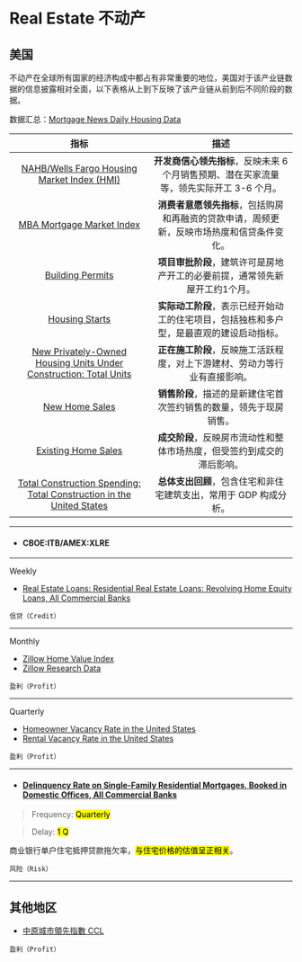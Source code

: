 # Real Estate 不动产

## 美国

不动产在全球所有国家的经济构成中都占有非常重要的地位，美国对于该产业链数据的信息披露相对全面，以下表格从上到下反映了该产业链从前到后不同阶段的数据。

数据汇总：[Mortgage News Daily Housing Data](https://www.mortgagenewsdaily.com/data)

|指标|描述|
|:-:|:-:|
|<a href="https://tradingeconomics.com/united-states/nahb-housing-market-index" target="_blank">NAHB/Wells Fargo Housing Market Index (HMI)</a>|**开发商信心领先指标**，反映未来 6 个月销售预期、潜在买家流量等，领先实际开工 3-6 个月。|
|<a href="https://tradingeconomics.com/united-states/mba-mortgage-market-index" target="_blank">MBA Mortgage Market Index</a>|**消费者意愿领先指标**，包括购房和再融资的贷款申请，周频更新，反映市场热度和信贷条件变化。|
|<a href="https://tradingeconomics.com/united-states/building-permits" target="_blank">Building Permits</a>|**项目审批阶段**，建筑许可是房地产开工的必要前提，通常领先新屋开工约1个月。|
|<a href="https://tradingeconomics.com/united-states/housing-starts" target="_blank">Housing Starts</a>|**实际动工阶段**，表示已经开始动工的住宅项目，包括独栋和多户型，是最直观的建设启动指标。|
|<a href="https://fred.stlouisfed.org/series/UNDCONTSA/" target="_blank">New Privately-Owned Housing Units Under Construction: Total Units</a>|**正在施工阶段**，反映施工活跃程度，对上下游建材、劳动力等行业有直接影响。|
|<a href="https://tradingeconomics.com/united-states/new-home-sales" target="_blank">New Home Sales</a>|**销售阶段**，描述的是新建住宅首次签约销售的数量，领先于现房销售。|
|<a href="https://tradingeconomics.com/united-states/existing-home-sales" target="_blank">Existing Home Sales</a>|**成交阶段**，反映房市流动性和整体市场热度，但受签约到成交的滞后影响。|
|<a href="https://fred.stlouisfed.org/series/TTLCONS" target="_blank">Total Construction Spending: Total Construction in the United States</a>|**总体支出回顾**，包含住宅和非住宅建筑支出，常用于 GDP 构成分析。|

---

- <h4>CBOE:ITB/AMEX:XLRE</h4>

---

Weekly

- [Real Estate Loans: Residential Real Estate Loans: Revolving Home Equity Loans, All Commercial Banks](https://fred.stlouisfed.org/series/RHEACBW027SBOG)

`信贷（Credit）`

---

Monthly 

- [Zillow Home Value Index](https://www.zillow.com/home-values/102001/united-states/)
- [Zillow Research Data](https://www.zillow.com/research/data/)

`盈利（Profit）`

---

Quarterly

- [Homeowner Vacancy Rate in the United States](https://fred.stlouisfed.org/series/RHVRUSQ156N)
- [Rental Vacancy Rate in the United States](https://fred.stlouisfed.org/series/RRVRUSQ156N)

`盈利（Profit）`

---

- <a href="https://fred.stlouisfed.org/series/DRSFRMACBS" target="_blank"><h4>Delinquency Rate on Single-Family Residential Mortgages, Booked in Domestic Offices, All Commercial Banks</h4></a>

> Frequency: <mark>Quarterly</mark>

> Delay: <mark>1 Q</mark>

商业银行单户住宅抵押贷款拖欠率，<mark>与住宅价格的估值呈正相关</mark>。

`风险（Risk）`

---

## 其他地区

- [中原城市領先指數 CCL](https://hk.centanet.com/CCI/index)

`盈利（Profit）`
